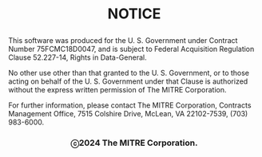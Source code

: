 # <p align='center'>NOTICE</p>

This software was produced for the U. S. Government under Contract Number 75FCMC18D0047, and is subject to Federal Acquisition Regulation Clause 52.227-14, Rights in Data-General.  

No other use other than that granted to the U. S. Government, or to those acting on behalf of the U. S. Government under that Clause is authorized without the express written permission of The MITRE Corporation. 

For further information, please contact The MITRE Corporation, Contracts Management Office, 7515 Colshire Drive, McLean, VA  22102-7539, (703) 983-6000.  

### <p align='center'>**ⓒ2024 The MITRE Corporation.**</p>
